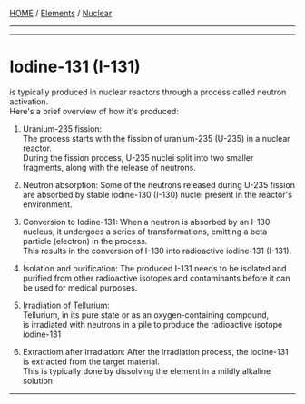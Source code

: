 [HOME](/README.md) / [Elements](/assets/docs/nuclear/elements/readme.md) / [Nuclear](/assets/docs/nuclear/readme.md)

------------------   

------------------  

# Iodine-131 (I-131)   
is typically produced in nuclear reactors through a process called neutron activation.   
 Here's a brief overview of how it's produced:    
  
1. Uranium-235 fission:   
    The process starts with the fission of uranium-235 (U-235) in a nuclear reactor.   
     During the fission process, U-235 nuclei split into two smaller fragments, along with the release of neutrons.   
   
2. Neutron absorption:
    Some of the neutrons released during U-235 fission are absorbed by stable iodine-130
     (I-130) nuclei present in the reactor's environment.   

3. Conversion to Iodine-131:
    When a neutron is absorbed by an I-130 nucleus, it undergoes a series of transformations, emitting a beta particle (electron) in the process.   
     This results in the conversion of I-130 into radioactive iodine-131 (I-131).    

4. Isolation and purification:
    The produced I-131 needs to be isolated and purified from other radioactive isotopes and contaminants before it can be used for medical purposes.
  
5. Irradiation of Tellurium:   
    Tellurium, in its pure state or as an oxygen-containing compound,   
     is irradiated with neutrons in a pile to produce the radioactive isotope iodine-131   

6. Extractiom after irradiation:
    After the irradiation process, the iodine-131 is extracted from the target material.  
    This is typically done by dissolving the element in a mildly alkaline solution    


------------------   
